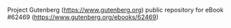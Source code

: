 Project Gutenberg (https://www.gutenberg.org) public repository for
eBook #62469 (https://www.gutenberg.org/ebooks/62469)
